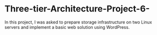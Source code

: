 # Three-tier-Architecture-Project-6-
In this project, I was asked to prepare storage infrastructure on two Linux servers and implement a basic web solution using WordPress.
